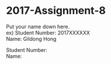 # 2017-Assignment-8

Put your name down here.  
ex) Student Number: 2017XXXXXX  
Name: Gildong Hong

Student Number:  
Name: 
